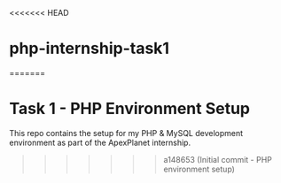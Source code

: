 <<<<<<< HEAD
# php-internship-task1
=======
# Task 1 - PHP Environment Setup
This repo contains the setup for my PHP & MySQL development environment as part of the ApexPlanet internship.
>>>>>>> a148653 (Initial commit - PHP environment setup)
